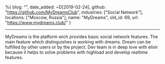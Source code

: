 %{
  blog: "",
  date_added: ~D[2019-02-24],
  github: "https://github.com/MyDreamsClub",
  industries: ["Social Network"],
  locations: ["Moscow, Russia"],
  name: "MyDreams",
  old_id: 69,
  url: "https://www.mydreams.club/"
}

---

MyDreams is the platform wich provides basic social network features. The main feature which distinguishes is working with dreams. Dream can be fulfilled by other users or by the project. Dev team is in deep love with elixir because it helps to solve problems with highload and develop realtime features.
